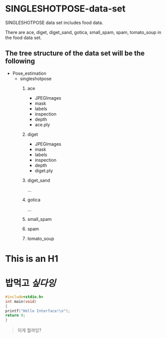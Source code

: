 # SINGLESHOTPOSE-data-set
SINGLESHOTPOSE data set includes food data.

There are ace, diget, diget_sand, gotica, small_spam, spam, tomato_soup in the food data set.

## The tree structure of the data set will be the following

* Pose_estimation
  * singleshotpose
    1. ace
       * JPEGImages
       * mask
       * labels
       * inspection
       * depth
       * ace.ply
    2. diget
       * JPEGImages
       * mask
       * labels
       * inspection
       * depth
       * diget.ply
    3. diget_sand
     
       ...
    4. gotica

       ...
    5. small_spam
    6. spam
    7. tomato_soup
    
This is an H1
=============
# **밥먹고** ***싶다잉***

```c
#include<stdio.h>
int main(void)
{
printf("Hello Interface!\n");
return 0;
}
```

> 이게 뭘까잉?
